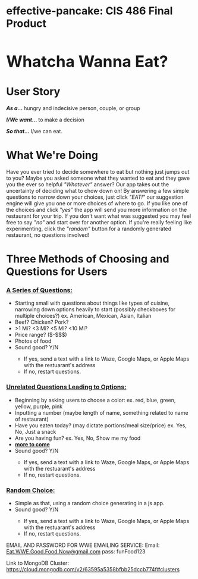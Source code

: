 # effective-pancake: CIS 486 Final Product

<h1 style="font-size:300%;">Whatcha Wanna Eat?</h1>

<h1>User Story</h1>

<p> <b><i> As a... </b></i>hungry and indecisive person, couple, or group</p>
<p> <b><i> I/We want... </b></i>to make a decision</p> 
<p> <b><i> So that... </b></i>I/we can eat.</p>

<h1>What We're Doing</h1>

<p>Have you ever tried to decide somewhere to eat but nothing just jumps out to you? Maybe you asked someone what they wanted to eat and they gave you the ever so helpful <i>"Whatever"</i> answer? Our app takes out the uncertainty of deciding what to chow down on! By answering a few simple questions to narrow down your choices, just click <i>"EAT!"</i> our suggestion engine will give you one or more choices of where to go. If you like one of the choices and click <i>"yes"</i> the app will send you more information on the restaurant for your trip. If you don't want what was suggested you may feel free to say <i>"no"</i> and start over for another option. If you're really feeling like experimenting, click the <i>"random"</i> button for a randomly generated restaurant, no questions involved!</p>

<h1> Three Methods of Choosing and Questions for Users</h1>
<h3><u> A Series of Questions: </h3></u>
<ul>
  <li> Starting small with questions about things like types of cuisine, narrowing down options heavily to start (possibly checkboxes for multiple choices?)
  ex. American, Mexican, Asian, Italian</li>
  <li> Beef? Chicken? Pork? </li>
  <li> >1 Mi? <3 Mi? <5 Mi? <10 Mi? </li>
  <li> Price range? ($-$$$) </li>
  <li> Photos of food </li>
  <li> Sound good? Y/N </li>
      <ul> 
          <li> If yes, send a text with a link to Waze, Google Maps, or Apple Maps with the restuarant's address </li>
          <li> If no, restart questions. </li>
      </ul>
</ul>

<h3><u> Unrelated Questions Leading to Options: </h3></u>
<ul>
  <li> Beginning by asking users to choose a color: ex. red, blue, green, yellow, purple, pink</li>
  <li> Inputting a number (maybe length of name, something related to name of restaurant) </li>
  <li> Have you eaten today? (may dictate portions/meal size/price) ex. Yes, No, Just a snack </li>
  <li> Are you having fun? ex. Yes, No, Show me my food </li>
  <li> <u> <b> more to come </li> </u> </b>
  <li> Sound good? Y/N </li>
      <ul> 
          <li> If yes, send a text with a link to Waze, Google Maps, or Apple Maps with the restuarant's address </li>
          <li> If no, restart questions. </li>
      </ul>
</ul>

<h3><u> Random Choice: </h3></u>
<ul>
  <li> Simple as that, using a random choice generating in a js app. </li>
  <li> Sound good? Y/N </li>
      <ul> 
          <li> If yes, send a text with a link to Waze, Google Maps, or Apple Maps with the restuarant's address </li>
          <li> If no, restart questions. </li>
      </ul>
</ul>

EMAIL AND PASSWORD FOR WWE EMAILING SERVICE: 
Email: Eat.WWE.Good.Food.Now@gmail.com
pass: funFood123

Link to MongoDB Cluster: https://cloud.mongodb.com/v2/63595a5358bfbb25dccb774f#clusters
